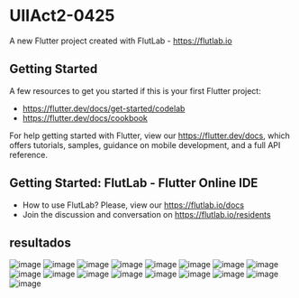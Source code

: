 # UIIAct2-0425

A new Flutter project created with FlutLab - https://flutlab.io

## Getting Started

A few resources to get you started if this is your first Flutter project:

- https://flutter.dev/docs/get-started/codelab
- https://flutter.dev/docs/cookbook

For help getting started with Flutter, view our
https://flutter.dev/docs, which offers tutorials,
samples, guidance on mobile development, and a full API reference.

## Getting Started: FlutLab - Flutter Online IDE

- How to use FlutLab? Please, view our https://flutlab.io/docs
- Join the discussion and conversation on https://flutlab.io/residents
## resultados
![image](https://github.com/JAcevedoCastro/ACT2UII-0425/assets/144373213/e84b1343-4d2d-4732-9136-8c947c69ae43)
![image](https://github.com/JAcevedoCastro/ACT2UII-0425/assets/144373213/2deb2b81-21c4-49d2-978b-e5ed907d8d9b)
![image](https://github.com/JAcevedoCastro/ACT2UII-0425/assets/144373213/29846417-5b2e-42d3-aaca-f71381feebe6)
![image](https://github.com/JAcevedoCastro/ACT2UII-0425/assets/144373213/a0be41f7-3e44-410e-be30-fc092f1180a6)
![image](https://github.com/JAcevedoCastro/ACT2UII-0425/assets/144373213/afc46c55-b008-4db5-a060-3ca80e0ba14d)
![image](https://github.com/JAcevedoCastro/ACT2UII-0425/assets/144373213/3f4bc9b1-6f16-4e64-8ace-15cfa6a062fb)
![image](https://github.com/JAcevedoCastro/ACT2UII-0425/assets/144373213/a2cfb48c-d60c-40c3-9763-26ebc86cf05c)
![image](https://github.com/JAcevedoCastro/ACT2UII-0425/assets/144373213/a33ef6a9-b923-41cb-9b07-3efea1299561)
![image](https://github.com/JAcevedoCastro/ACT2UII-0425/assets/144373213/fb71da4a-f4f5-470e-b2b2-4a73a934d894)
![image](https://github.com/JAcevedoCastro/ACT2UII-0425/assets/144373213/efabf926-f426-4c9d-92c3-613a2a0226cc)
![image](https://github.com/JAcevedoCastro/ACT2UII-0425/assets/144373213/a457db6d-7789-402a-826c-1801df282acd)
![image](https://github.com/JAcevedoCastro/ACT2UII-0425/assets/144373213/c074f800-20a6-489c-bf26-9b13cbb91430)
![image](https://github.com/JAcevedoCastro/ACT2UII-0425/assets/144373213/2ba37d32-a5a4-4e67-8a57-c3f3a7fb8d3e)
![image](https://github.com/JAcevedoCastro/ACT2UII-0425/assets/144373213/0adbb13d-d12b-4198-a98a-ae53785589a5)
![image](https://github.com/JAcevedoCastro/ACT2UII-0425/assets/144373213/7acb1e49-1f81-4fe3-add5-e521cd6bd907)
![image](https://github.com/JAcevedoCastro/ACT2UII-0425/assets/144373213/d0317fbf-2db3-4668-8cae-2ea1a260a9fc)
![image](https://github.com/JAcevedoCastro/ACT2UII-0425/assets/144373213/e087cc38-7d1e-431e-9165-02861338c5b4)
